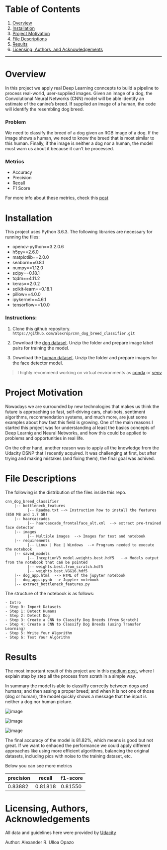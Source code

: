 # Table of Contents

1. [Overview](#overview)
2. [Installation](#installation)
3. [Project Motivation](#motivation)
4. [File Descriptions](#files)
5. [Results](#results)
6. [Licensing, Authors, and Acknowledgements](#licensing)

---

# Overview <a name="overview"></a>

In this project we apply real Deep Learning conncepts to build a pipeline to process real-world, user-supplied images. Given an image of a dog, the Convolutional Neural Networks (CNN) model will be able identify an estimate of the canine’s breed. If supplied an image of a human, the code will identify the resembling dog breed.

### Problem
 
We need to classify the breed of a dog given an RGB image of a dog. If the image shows a human, we need to know the breed that is most similar to this human. Finally, if the image is neither a dog nor a human, the model must warn us about it because it can't be processed. 
  
### Metrics

  - Accuracy
  - Precision
  - Recall
  - F1 Score 

For more info about these metrics, check this [post](https://towardsdatascience.com/accuracy-precision-recall-or-f1-331fb37c5cb9)

# Installation <a name="installation"></a>

This project uses Python 3.6.3. The following libraries are necessary for running the files: 

  - opencv-python==3.2.0.6
  - h5py==2.6.0
  - matplotlib==2.0.0
  - seaborn==0.8.1
  - numpy==1.12.0
  - scipy==0.18.1
  - tqdm==4.11.2
  - keras==2.0.2
  - scikit-learn==0.18.1
  - pillow==4.0.0
  - ipykernel==4.6.1
  - tensorflow==1.0.0

### Instructions:

1. Clone this github repository.
`https://github.com/alexrop/cnn_dog_breed_classifier.git`

2. Download the [dog dataset](https://s3-us-west-1.amazonaws.com/udacity-aind/dog-project/dogImages.zip). Unzip the folder and prepare image label pairs for training the model.

3. Download the [human dataset](https://s3-us-west-1.amazonaws.com/udacity-aind/dog-project/lfw.zip). Unzip the folder and prepare images for the face detector model.

> I highly recommend working on virtual environments as [conda](https://conda.io/projects/conda/en/latest/user-guide/tasks/manage-environments.html#activating-an-environment) or [venv](https://docs.python.org/3.6/library/venv.html) 


# Project Motivation <a name="motivation"></a>

Nowadays we are surrounded by new technologies that makes us think the future is approaching so fast, self-driving cars, chat-bots, sentiment algorithms, recommendation systems, and much more, are just some examples about how fast this field is growing. One of the main reasons I started this project was for understanding al least the basics concepts of Deep Learnig and Neural Networks, and how this could be applied to problems and opportunities in real life. 

On the other hand, another reason was to apply all the knowledge from the Udacity DSNP that I recently acquired. It was challenging at first, but after trying and making mistakes (and fixing them), the final goal was achived. 


# File Descriptions <a name="files"></a>

The following is the distribution of the files inside this repo.

```
cnn_dog_breed_classifier
    |-- bottleneck_features
          |-- Readme.txt --> Instruction how to install the features (850 MB and 1.7 GB)
    |-- haarcascades
          |-- haarcascade_frontalface_alt.xml  --> extract pre-trained face detector
    |-- images
          |-- Multiple images  --> Images for test and notebook
    |-- requirements
          |-- Linux | Mac | Windows  --> Programs needed to execute the notebook
    |-- saved_models
          |-- InceptionV3_model.weights.best.hdf5   --> Models output from the notebook that can be pointed
          |-- weights.best.from_scratch.hdf5 
          |-- weights.best.VGG16.hdf5 
    |-- dog_app.html  --> HTML of the jupyter notebook
    |-- dog_app.ipynb --> Jupyter notebook
    |-- extract_bottleneck_features.py

```
The structure of the notebook is as follows:

    - Intro
    - Step 0: Import Datasets
    - Step 1: Detect Humans
    - Step 2: Detect Dog
    - Step 3: Create a CNN to Classify Dog Breeds (from Scratch)
    - Step 4: Create a CNN to Classify Dog Breeds (using Transfer Learning)
    - Step 5: Write Your Algorithm
    - Step 6: Test Your Algorithm

# Results <a name="results"></a>

The most important result of this project are in this [medium post](https://medium.com/@alexanderulloa7/convolutional-neural-network-project-step-by-step-deep-learning-3355538d4e8), where I explain step by step all the process from scrath in a simple way.

In summary the model is able to classiffy correctly between dogs and humans; and then assing a proper breed; and when it is not one of those (dog or human), the model quickly shows a message that the input is neither a dog nor human picture.

![image](https://user-images.githubusercontent.com/49656060/129359660-656fcaf7-52e5-4973-8153-e485c72dc70a.png)

![image](https://user-images.githubusercontent.com/49656060/129384330-b89a82d4-9b90-416b-811f-89b938ceb868.png)

![image](https://user-images.githubusercontent.com/49656060/129384369-c255ca75-a9de-45d4-b5cf-fa6c316317cd.png)


The final accuracy of the model is 81.82%, which means is good but not great. If we want to enhaced the performance we could apply different approaches like using more efficient algorithms, balancing the original datasets, including pics with noise to the training dataset, etc.

Below you can see more metrics

| precision | recall |	f1-score |
|---|---|---|
| 0.83882	| 0.81818	| 0.81550 |


# Licensing, Authors, Acknowledgements <a name="licensing"></a>

All data and guidelines here were provided by [Udacity](https://www.udacity.com/course/data-scientist-nanodegree--nd025)

Author: Alexander R. Ulloa Opazo
